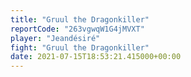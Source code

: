 ```yaml
---
title: "Gruul the Dragonkiller"
reportCode: "263vgwqW1G4jMVXT"
player: "Jeandésiré"
fight: "Gruul the Dragonkiller"
date: 2021-07-15T18:53:21.415000+00:00
---
```

